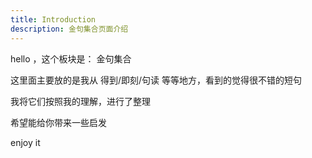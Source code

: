 ```yaml
---
title: Introduction
description: 金句集合页面介绍
---
```


hello ，这个板块是： 金句集合

这里面主要放的是我从 得到/即刻/句读 等等地方，看到的觉得很不错的短句

我将它们按照我的理解，进行了整理

希望能给你带来一些启发

enjoy it